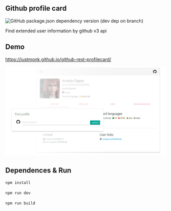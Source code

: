 ## Github profile card

![GitHub package.json dependency version (dev dep on branch)](https://img.shields.io/github/package-json/dependency-version/justmonk/github-rest-profilecard/dev/@babel/preset-react?logo=react)

Find extended user information by github v3 api

## Demo
https://justmonk.github.io/github-rest-profilecard/

![](screenshoot/demo.jpg)

## Dependences & Run
```
npm install

npm run dev

npm run build
```
